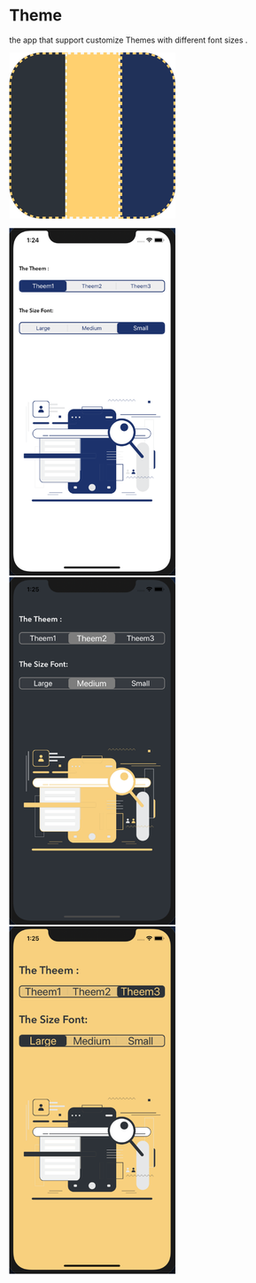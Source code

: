 #  Theme
the app that support customize Themes with different font sizes . 

<img src="https://github.com/Abdu11a/Theme/blob/master/ThemeImage/ThemeIcone.png" width=300>


<img src="https://github.com/Abdu11a/Theme/blob/master/ThemeImage/Screen%20Shot%201441-11-05%20at%201.24.46%20AM.png" width=300> <img src="https://github.com/Abdu11a/Theme/blob/master/ThemeImage/Screen%20Shot%201441-11-05%20at%201.25.03%20AM.png" width=300> <img src="https://github.com/Abdu11a/Theme/blob/master/ThemeImage/Screen%20Shot%201441-11-05%20at%201.25.19%20AM.png" width=300>
